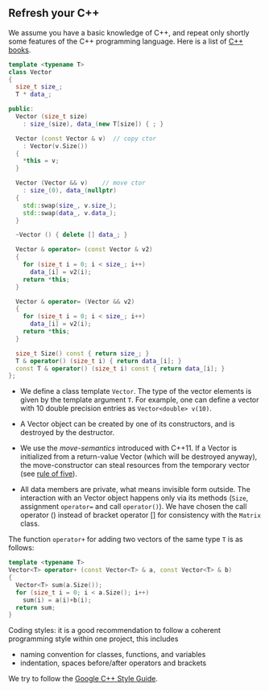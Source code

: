 ## Refresh your C++

We assume you have a basic knowledge of C++, and repeat only shortly some features of the C++ programming language. Here is a list of [C++ books](https://stackoverflow.com/questions/388242/the-definitive-c-book-guide-and-list).




```cpp
template <typename T>
class Vector
{
  size_t size_;
  T * data_;

public:
  Vector (size_t size) 
    : size_(size), data_(new T[size]) { ; }

  Vector (const Vector & v)  // copy ctor
    : Vector(v.Size())
  {
    *this = v;
  }

  Vector (Vector && v)    // move ctor
    : size_(0), data_(nullptr)
  {
    std::swap(size_, v.size_);
    std::swap(data_, v.data_);
  }

  ~Vector () { delete [] data_; }

  Vector & operator= (const Vector & v2)
  {
    for (size_t i = 0; i < size_; i++)
      data_[i] = v2(i);
    return *this;
  }

  Vector & operator= (Vector && v2)
  {
    for (size_t i = 0; i < size_; i++)
      data_[i] = v2(i);
    return *this;
  }

  size_t Size() const { return size_; }
  T & operator() (size_t i) { return data_[i]; }
  const T & operator() (size_t i) const { return data_[i]; }
};
```

* We define a class template `Vector`. The type of the vector elements is given by the template argument `T`. For example, one can define a vector with 10 double precision entries as `Vector<double> v(10)`.

* A Vector object can be created by one of its constructors, and is destroyed by the destructor.

* We use the *move-semantics* introduced with C++11. If a Vector is initialized from a return-value Vector (which will be destroyed anyway), the move-constructor can steal resources from the temporary vector
(see [rule of five](https://en.cppreference.com/w/cpp/language/rule_of_three)).

* All data members are private, what means invisible form outside. The interaction with an Vector object happens only via its methods (`Size`, assignment `operator=` and call `operator()`). We have chosen the call operator () instead of bracket operator [] for consistency with the `Matrix` class.



The function `operator+` for adding two vectors of the same type `T` is as follows:

```cpp
template <typename T>
Vector<T> operator+ (const Vector<T> & a, const Vector<T> & b)
{
  Vector<T> sum(a.Size());
  for (size_t i = 0; i < a.Size(); i++)
    sum(i) = a(i)+b(i);
  return sum;
}  
```


Coding styles: it is a good recommendation to follow a coherent programming style within one project, this includes
* naming convention for classes, functions, and variables
* indentation, spaces before/after operators and brackets

We try to follow the [Google C++ Style Guide](https://google.github.io/styleguide/cppguide.html).



